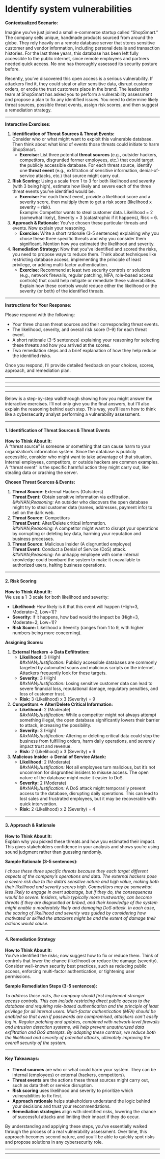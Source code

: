 # Identify system vulnerabilities

**Contextualized Scenario:**

Imagine you’ve just joined a small e-commerce startup called “ShopSmart.” The company sells unique, handmade products sourced from around the globe. They rely heavily on a remote database server that stores sensitive customer and vendor information, including personal details and transaction histories. For the last three years, this database has been left fully accessible to the public internet, since remote employees and partners needed quick access. No one has thoroughly assessed its security posture before.

Recently, you’ve discovered this open access is a serious vulnerability. If attackers find it, they could steal or alter sensitive data, disrupt customer orders, or erode the trust customers place in the brand. The leadership team at ShopSmart has asked you to perform a vulnerability assessment and propose a plan to fix any identified issues. You need to determine likely threat sources, possible threat events, assign risk scores, and then suggest a remediation strategy.

***

**Interactive Exercises:**

1. **Identification of Threat Sources & Threat Events:**\
   Consider who or what might want to exploit this vulnerable database. Then think about what kind of events those threats could initiate to harm ShopSmart.
   * **Exercise:** List three potential **threat sources** (e.g., outsider hackers, competitors, disgruntled former employees, etc.) that could target the publicly accessible database. For each threat source, identify one **threat event** (e.g., exfiltration of sensitive information, denial-of-service attacks, etc.) that source might carry out.
2. **Risk Scoring:** Using a scale from 1 to 3 for both likelihood and severity (with 3 being high), estimate how likely and severe each of the three threat events you’ve identified would be.
   * **Exercise:** For each threat event, provide a likelihood score and a severity score, then multiply them to get a risk score (likelihood x severity = risk).\
     Example: Competitor wants to steal customer data. Likelihood = 2 (somewhat likely), Severity = 3 (catastrophic if it happens), Risk = 6.
3. **Approach & Rationale:** You’ve chosen these particular threats and events. Now explain your reasoning.
   * **Exercise:** Write a short rationale (3-5 sentences) explaining why you chose these three specific threats and why you consider them significant. Mention how you estimated the likelihood and severity.
4. **Remediation Strategy:** Now that you’ve identified and scored the risks, you need to propose ways to reduce them. Think about techniques like restricting database access, implementing the principle of least privilege, or adding multi-factor authentication.
   * **Exercise:** Recommend at least two security controls or solutions (e.g., network firewalls, regular patching, MFA, role-based access controls) that could help mitigate or remediate these vulnerabilities. Explain how these controls would reduce either the likelihood or the severity (or both) of the identified threats.

***

**Instructions for Your Response:**

Please respond with the following:

* Your three chosen threat sources and their corresponding threat events.
* The likelihood, severity, and overall risk score (1–9) for each threat event.
* A short rationale (3-5 sentences) explaining your reasoning for selecting these threats and how you arrived at the scores.
* Two remediation steps and a brief explanation of how they help reduce the identified risks.

Once you respond, I’ll provide detailed feedback on your choices, scores, approach, and remediation plan.

***

***



***

***

Below is a step-by-step walkthrough showing how you might answer the interactive exercises. I’ll not only give you the final answers, but I’ll also explain the reasoning behind each step. This way, you’ll learn how to think like a cybersecurity analyst performing a vulnerability assessment.

***

#### 1. Identification of Threat Sources & Threat Events

**How to Think About It:**\
A “threat source” is someone or something that can cause harm to your organization’s information system. Since the database is publicly accessible, consider who might want to take advantage of that situation. Internal employees, competitors, or outside hackers are common examples. A “threat event” is the specific harmful action they might carry out, like stealing data or crashing the server.

**Chosen Threat Sources & Events:**

1. **Threat Source:** External Hackers (Outsiders)\
   **Threat Event:** Obtain sensitive information via exfiltration.\
   &#xNAN;_&#x52;easoning:_ An outsider who discovers the open database might try to steal customer data (names, addresses, payment info) to sell on the dark web.
2. **Threat Source:** Competitors\
   **Threat Event:** Alter/Delete critical information.\
   &#xNAN;_&#x52;easoning:_ A competitor might want to disrupt your operations by corrupting or deleting key data, harming your reputation and business processes.
3. **Threat Source:** Malicious Insider (A disgruntled employee)\
   **Threat Event:** Conduct a Denial of Service (DoS) attack.\
   &#xNAN;_&#x52;easoning:_ An unhappy employee with some internal knowledge could bombard the system to make it unavailable to authorized users, halting business operations.

***

#### 2. Risk Scoring

**How to Think About It:**\
We use a 1–3 scale for both likelihood and severity:

* **Likelihood:** How likely is it that this event will happen (High=3, Moderate=2, Low=1)?
* **Severity:** If it happens, how bad would the impact be (High=3, Moderate=2, Low=1)?
* **Risk Score:** Likelihood x Severity (ranges from 1 to 9, with higher numbers being more concerning).

**Assigning Scores:**

1. **External Hackers → Data Exfiltration:**
   * **Likelihood:** 3 (High)\
     &#xNAN;_&#x4A;ustification:_ Publicly accessible databases are commonly targeted by automated scans and malicious scripts on the internet. Attackers frequently look for these targets.
   * **Severity:** 3 (High)\
     &#xNAN;_&#x4A;ustification:_ Losing sensitive customer data can lead to severe financial loss, reputational damage, regulatory penalties, and loss of customer trust.
   * **Risk:** 3 (Likelihood) x 3 (Severity) = 9
2. **Competitors → Alter/Delete Critical Information:**
   * **Likelihood:** 2 (Moderate)\
     &#xNAN;_&#x4A;ustification:_ While a competitor might not always attempt something illegal, the open database significantly lowers their barrier to attack, increasing the possibility.
   * **Severity:** 3 (High)\
     &#xNAN;_&#x4A;ustification:_ Altering or deleting critical data could stop the business from fulfilling orders, harm daily operations, and severely impact trust and revenue.
   * **Risk:** 2 (Likelihood) x 3 (Severity) = 6
3. **Malicious Insider → Denial of Service Attack:**
   * **Likelihood:** 2 (Moderate)\
     &#xNAN;_&#x4A;ustification:_ Not all employees turn malicious, but it’s not uncommon for disgruntled insiders to misuse access. The open nature of the database might make it easier to DoS.
   * **Severity:** 2 (Moderate)\
     &#xNAN;_&#x4A;ustification:_ A DoS attack might temporarily prevent access to the database, disrupting daily operations. This can lead to lost sales and frustrated employees, but it may be recoverable with quick intervention.
   * **Risk:** 2 (Likelihood) x 2 (Severity) = 4

***

#### 3. Approach & Rationale

**How to Think About It:**\
Explain why you picked these threats and how you estimated their impact. This gives stakeholders confidence in your analysis and shows you’re using sound judgment rather than guessing randomly.

**Sample Rationale (3-5 sentences):**

_I chose these three specific threats because they each target different aspects of the company’s operations and data. The external hackers pose a severe risk due to the data’s sensitive nature and high value, making both their likelihood and severity scores high. Competitors may be somewhat less likely to engage in overt sabotage, but if they do, the consequences would be severe. Insiders, while typically more trustworthy, can become threats if they are disgruntled or bribed, and their knowledge of the system might enable a moderately likely and damaging DoS attack. In each case, the scoring of likelihood and severity was guided by considering how motivated or skilled the attackers might be and the extent of damage their actions would cause._

***

#### 4. Remediation Strategy

**How to Think About It:**\
You’ve identified the risks; now suggest how to fix or reduce them. Think of controls that lower the chance (likelihood) or reduce the damage (severity). Consider well-known security best practices, such as reducing public access, enforcing multi-factor authentication, or tightening user permissions.

**Sample Remediation Steps (3-5 sentences):**

_To address these risks, the company should first implement stronger access controls. This can include restricting direct public access to the database and requiring role-based authentication and the principle of least privilege for all internal users. Multi-factor authentication (MFA) should be enabled so that even if passwords are compromised, attackers can’t easily log in. Regular patching and updates, combined with network-level firewalls and intrusion detection systems, will help prevent unauthorized data exfiltration and DoS attempts. By adopting these controls, we reduce both the likelihood and severity of potential attacks, ultimately improving the overall security of the system._

***

#### Key Takeaways:

* **Threat sources** are who or what could harm your system. They can be internal (employees) or external (hackers, competitors).
* **Threat events** are the actions these threat sources might carry out, such as data theft or service disruption.
* **Risk scoring** uses likelihood and severity to prioritize which vulnerabilities to fix first.
* **Approach rationale** helps stakeholders understand the logic behind your decisions and trust your recommendations.
* **Remediation strategies** align with identified risks, lowering the chance of successful attacks and limiting their impact if they do occur.

By understanding and applying these steps, you’ve essentially walked through the process of a real vulnerability assessment. Over time, this approach becomes second nature, and you’ll be able to quickly spot risks and propose solutions in any cybersecurity role.

***

***
